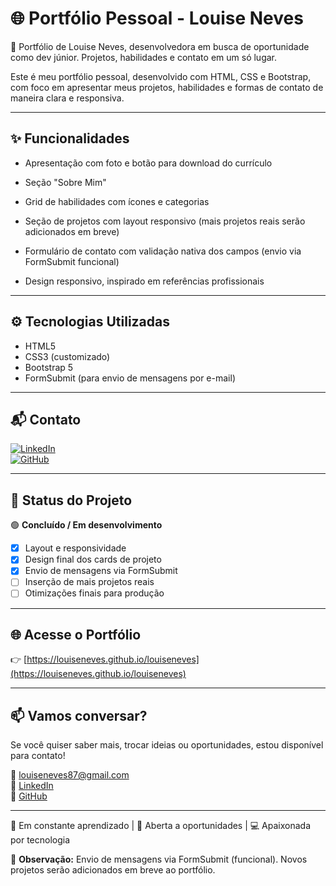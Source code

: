 # 🌐 Portfólio Pessoal - Louise Neves

💼 Portfólio de Louise Neves, desenvolvedora em busca de oportunidade como dev júnior. Projetos, habilidades e contato em um só lugar.

Este é meu portfólio pessoal, desenvolvido com HTML, CSS e Bootstrap, com foco em apresentar meus projetos, habilidades e formas de contato de maneira clara e responsiva.

---

## ✨ Funcionalidades

- Apresentação com foto e botão para download do currículo  
- Seção "Sobre Mim"  

- Grid de habilidades com ícones e categorias  

- Seção de projetos com layout responsivo (mais projetos reais serão adicionados em breve)  

- Formulário de contato com validação nativa dos campos (envio via FormSubmit funcional)  

- Design responsivo, inspirado em referências profissionais

---

## ⚙ Tecnologias Utilizadas

- HTML5  
- CSS3 (customizado)  
- Bootstrap 5  
- FormSubmit (para envio de mensagens por e-mail)

---

## 📬 Contato

[![LinkedIn](https://img.shields.io/badge/-LinkedIn-blue?logo=linkedin&logoColor=white)](https://linkedin.com/in/louiseneves87)  
[![GitHub](https://img.shields.io/badge/-GitHub-181717?logo=github&logoColor=white)](https://github.com/louiseneves)

---

## 🚀 Status do Projeto

🟢 **Concluído / Em desenvolvimento**

- [x] Layout e responsividade  
- [x] Design final dos cards de projeto  
- [x] Envio de mensagens via FormSubmit  
- [ ] Inserção de mais projetos reais  
- [ ] Otimizações finais para produção

---

## 🌐 Acesse o Portfólio

👉 [https://louiseneves.github.io/louiseneves](https://louiseneves.github.io/louiseneves)

---

## 📫 Vamos conversar?

Se você quiser saber mais, trocar ideias ou oportunidades, estou disponível para contato!

📧 louiseneves87@gmail.com  
🔗 [LinkedIn](https://linkedin.com/in/louiseneves87)  
🔗 [GitHub](https://github.com/louiseneves)
  
---
🧠 Em constante aprendizado | 💼 Aberta a oportunidades | 💻 Apaixonada por tecnologia

📌 **Observação:** Envio de mensagens via FormSubmit (funcional). Novos projetos serão adicionados em breve ao portfólio.
